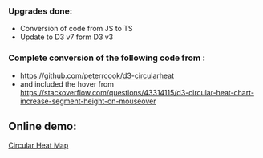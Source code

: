 ### Upgrades done:
- Conversion of code from JS to TS
- Update to D3 v7 form D3 v3

### Complete conversion of the following code from :

- https://github.com/peterrcook/d3-circularheat 
- and included the hover from https://stackoverflow.com/questions/43314115/d3-circular-heat-chart-increase-segment-height-on-mouseover

## Online demo:

[Circular Heat Map](https://0x41head.github.io/Circular-Heat-Map-Angular/)
 
